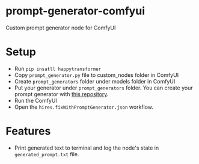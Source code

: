 # prompt-generator-comfyui
Custom prompt generator node for ComfyUI

# Setup
- Run ```pip insatll happytransformer```
- Copy ```prompt_generator.py``` file to custom_nodes folder in ComfyUI
- Create ```prompt_generators``` folder under models folder in ComfyUI
- Put your generator under ```prompt_generators``` folder. You can create your prompt generator with [this repository](https://github.com/alpertunga-bile/prompt-markdown-parser).
- Run the ComfyUI
- Open the ```hires.fixWithPromptGenerator.json``` workflow.

# Features
- Print generated text to terminal and log the node's state in ```generated_prompt.txt``` file.
